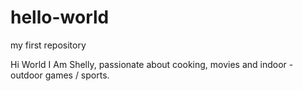 # hello-world
my first repository

Hi World 
I Am Shelly, passionate about cooking, movies and indoor - outdoor games / sports.
